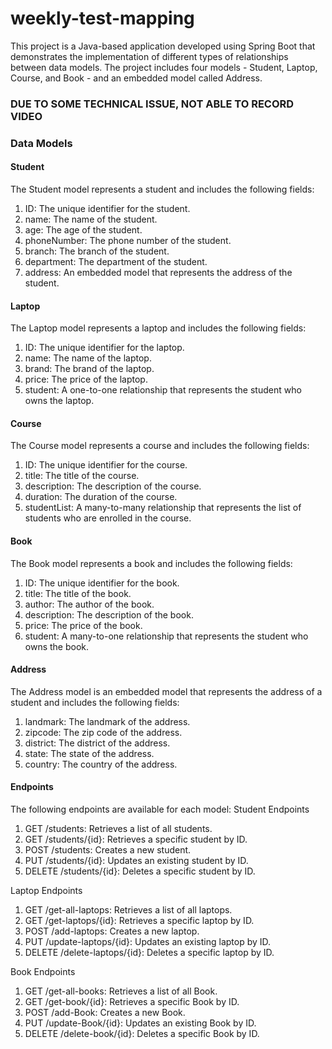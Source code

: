 # weekly-test-mapping
This project is a Java-based application developed using Spring Boot that demonstrates the implementation of different types of relationships between data models. The project includes four models - Student, Laptop, Course, and Book - and an embedded model called Address.

### DUE TO SOME TECHNICAL ISSUE, NOT ABLE TO RECORD VIDEO
### Data Models
#### Student
The Student model represents a student and includes the following fields:
1. ID: The unique identifier for the student.
2. name: The name of the student.
3. age: The age of the student.
4. phoneNumber: The phone number of the student.
5. branch: The branch of the student.
6. department: The department of the student.
7. address: An embedded model that represents the address of the student.

#### Laptop
The Laptop model represents a laptop and includes the following fields:
1. ID: The unique identifier for the laptop.
2. name: The name of the laptop.
3. brand: The brand of the laptop.
4. price: The price of the laptop.
5. student: A one-to-one relationship that represents the student who owns the laptop.

#### Course
The Course model represents a course and includes the following fields:
1. ID: The unique identifier for the course.
2. title: The title of the course.
3. description: The description of the course.
4. duration: The duration of the course.
5. studentList: A many-to-many relationship that represents the list of students who are enrolled in the course.

#### Book
The Book model represents a book and includes the following fields:
1. ID: The unique identifier for the book.
2. title: The title of the book.
3. author: The author of the book.
4. description: The description of the book.
5. price: The price of the book.
6. student: A many-to-one relationship that represents the student who owns the book.

#### Address
The Address model is an embedded model that represents the address of a student and includes the following fields:
1. landmark: The landmark of the address.
2. zipcode: The zip code of the address.
3. district: The district of the address.
4. state: The state of the address.
5. country: The country of the address.

#### Endpoints
The following endpoints are available for each model:
Student Endpoints
1. GET /students: Retrieves a list of all students.
2. GET /students/{id}: Retrieves a specific student by ID.
3. POST /students: Creates a new student.
4. PUT /students/{id}: Updates an existing student by ID.
5. DELETE /students/{id}: Deletes a specific student by ID.

Laptop Endpoints
1. GET /get-all-laptops: Retrieves a list of all laptops.
2. GET /get-laptops/{id}: Retrieves a specific laptop by ID.
3. POST /add-laptops: Creates a new laptop.
4. PUT /update-laptops/{id}: Updates an existing laptop by ID.
5. DELETE /delete-laptops/{id}: Deletes a specific laptop by ID.

Book Endpoints
1. GET /get-all-books: Retrieves a list of all Book.
2. GET /get-book/{id}: Retrieves a specific Book by ID.
3. POST /add-Book: Creates a new Book.
4. PUT /update-Book/{id}: Updates an existing Book by ID.
5. DELETE /delete-book/{id}: Deletes a specific Book by ID.
